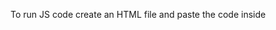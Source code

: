 To run JS code create an HTML file and paste the code inside <script> tag.
Open the HTML file in a web browser. The JS will execute in the browser's environment.
